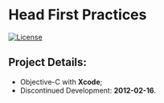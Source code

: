 # Head First Practices
[![License](https://img.shields.io/github/license/rios0rios0/HF-Practices.svg)](https://github.com/rios0rios0/HF-Practices/blob/master/LICENSE)

## Project Details:
- Objective-C with __Xcode__;
- Discontinued Development: __2012-02-16__.
